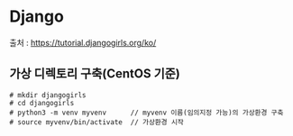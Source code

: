 # Django
출처 : https://tutorial.djangogirls.org/ko/

## 가상 디렉토리 구축(CentOS 기준)
    # mkdir djangogirls
    # cd djangogirls
    # python3 -m venv myvenv      // myvenv 이름(임의지정 가능)의 가상환경 구축
    # source myvenv/bin/activate  // 가상환경 시작
    
     












